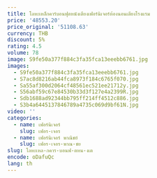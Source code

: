 ```yaml
---
title: โลหะเหล็กคาร์บอนฟุตหนังเตียงเฟอร์นิเจอร์ห้องนอนเตียงโรงแรม
price: '48553.20'
price_original: '51108.63'
currency: THB
discount: 5%
rating: 4.5
volume: 78
image: S9fe50a377f884c3fa35fca13eeebb6761.jpg
images:
  - S9fe50a377f884c3fa35fca13eeebb6761.jpg
  - S7ac8d8216ab44fca8973f184c6765f070.jpg
  - Sa55af300d2064cf48561ec521ee21712y.jpg
  - S56abf59c67e84530b33d3f127e4a2399R.jpg
  - Sdb1688ad92344bb795ff214ff4512c886.jpg
  - S3b4a6445137846789a4735c069d9bf61N.jpg
video: ''
categories:
  - name: เฟอร์นิเจอร์
    slug: เฟอร-เจอร
  - name: เฟอร์นิเจอร์ พาณิชย์
    slug: เฟอร-เจอร-พาณ-ชย
slug: โลหะเหล-กคาร-บอนฟ-ตหน-งเต
encode: oDafuQc
lang: th
---
```

  